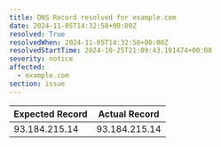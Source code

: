 ```yaml
---
title: DNS Record resolved for example.com
date: 2024-11-05T14:32:58+00:00Z
resolved: True
resolvedWhen: 2024-11-05T14:32:58+00:00Z
resolvedStartTime: 2024-10-25T21:09:43.191474+00:00
severity: notice
affected:
  - example.com
section: issue
---
```


| Expected Record  | Actual Record  |
|------------------|----------------|
| 93.184.215.14 | 93.184.215.14 |
